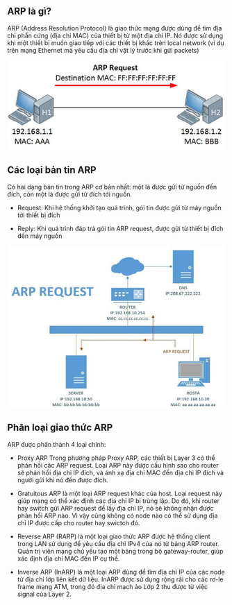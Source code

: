 ## ARP là gì?

ARP (Address Resolution Protocol) là giao thức mạng được dùng để tìm địa chỉ phần cứng (địa chỉ MAC) của thiết bị từ một địa chỉ IP. Nó được sử dụng khi một thiết bị muốn giao tiếp với các thiết bị khác trên local network (ví dụ trên mạng Ethernet mà yêu cầu địa chỉ vật lý trước khi gửi packets)

![arpimage2](Image/arpimage2.png)



## Các loại bản tin ARP

Có hai dạng bản tin trong ARP cơ bản nhất: một là được gửi từ nguồn đến đích, còn một là được gửi từ đích tới nguồn.

- Request: Khi hệ thống khởi tạo quá trình, gói tin được gửi từ máy nguồn tới thiết bị đích

- Reply: Khi quá trình đáp trả gói tin ARP request, được gửi từ thiết bị đích đến máy nguồn


![aprimage1](Image/ARPimage1.png)

## Phân loại giao thức ARP

ARP được phân thành 4 loại chính:

- Proxy ARP Trong phương pháp Proxy ARP, các thiết bị Layer 3 có thể phản hồi các ARP request. Loại ARP này được cấu hình sao cho router sẽ phản hồi địa chỉ IP đích, và ánh xạ địa chỉ MAC đến địa chỉ IP đích và người gửi khi nó đến được đích.

- Gratuitous ARP là một loại ARP request khác của host. Loại request này giúp mạng có thể xác định các địa chỉ IP bị trùng lặp. Do đó, khi router hay switch gửi ARP request để lấy địa chỉ IP, nó sẽ không nhận được phản hồi ARP nào. Vì vậy cũng không có node nào có thể sử dụng địa chỉ IP được cấp cho router hay swictch đó.

- Reverse ARP (RARP) là một loại giao thức ARP được hệ thống client trong LAN sử dụng để yêu cầu địa chỉ IPv4 của nó từ bảng ARP router. Quản trị viên mạng chủ yếu tạo một bảng trong bộ gateway-router, giúp xác định địa chỉ MAC đến IP cụ thể.

- Inverse ARP (InARP) là một loại ARP dùng để tìm địa chỉ IP của các node từ địa chỉ lớp liên kết dữ liệu. InARP được sử dụng rộng rãi cho các rơ-le frame mạng ATM, trong đó địa chỉ mạch ảo Lớp 2 thu được từ việc signal của Layer 2.

